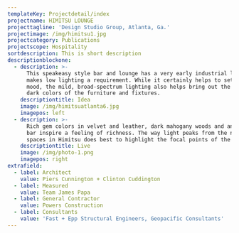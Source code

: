 ```yaml
---
templateKey: Projectdetail/index
projectname: HIMITSU LOUNGE
projecttagline: 'Design Studio Group, Atlanta, Ga.'
projectimage: /img/himitsu1.jpg
projectcategory: Publications
projectscope: Hospitality
sortdescription: This is short description
descriptionblockone:
  - description: >-
      This speakeasy style bar and lounge has a very early industrial look that
      makes low lighting a requirement. While it certainly helps to set the
      mood, the mild, broad-spectrum lighting also helps bring out the bold,
      dark colors of the furniture and fixtures.
    descriptiontitle: Idea
    image: /img/himitsuatlanta6.jpg
    imagepos: left
  - description: >-
      Rich gem colors in velvet and leather, dark mahogany woods and an underlit
      bar inspire a feeling of richness. The way light peaks from the negative
      spaces in Himitsu does best to highlight the focal points of the space.
    descriptiontitle: Live
    image: /img/photo-1.png
    imagepos: right
extrafield:
  - label: Architect
    value: Piers Cunnington + Clinton Cuddington
  - label: Measured
    value: Team James Papa
  - label: General Contractor
    value: Powers Construction
  - label: Consultants
    value: 'Fast + Epp Structural Engineers, Geopacific Consultants'
---
```


